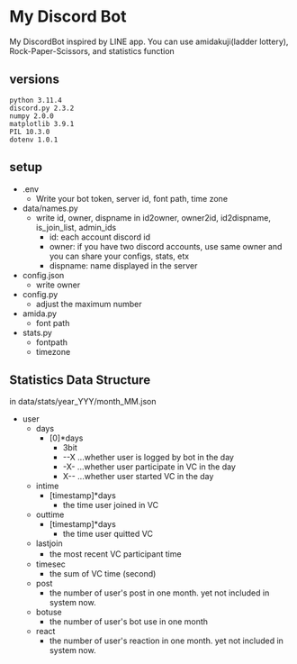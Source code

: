 # My Discord Bot
My DiscordBot inspired by LINE app. You can use amidakuji(ladder lottery), Rock-Paper-Scissors, and statistics function

## versions
```
python 3.11.4
discord.py 2.3.2
numpy 2.0.0
matplotlib 3.9.1
PIL 10.3.0
dotenv 1.0.1
```

## setup
- .env
    - Write your bot token, server id, font path, time zone
- data/names.py
    - write id, owner, dispname in id2owner, owner2id, id2dispname, is_join_list, admin_ids
        - id: each account discord id
        - owner: if you have two discord accounts, use same owner and you can share your configs, stats, etx
        - dispname: name displayed in the server
- config.json
    - write owner
- config.py
    - adjust the maximum number
- amida.py
    - font path
- stats.py
    - fontpath
    - timezone

## Statistics Data Structure
in data/stats/year_YYY/month_MM.json
- user
    - days
        - [0]*days
            - 3bit
            - --X ...whether user is logged by bot in the day
            - -X- ...whether user participate in VC in the day
            - X-- ...whether user started VC in the day
    - intime
        - [timestamp]*days
            - the time user joined in VC
    - outtime
        - [timestamp]*days
            - the time user quitted VC
    - lastjoin
        - the most recent VC participant time 　
    - timesec
        - the sum of VC time (second)
    - post
        - the number of user's post in one month. yet not included in system now.
    - botuse
        - the number of user's bot use in one month
    - react
        - the number of user's reaction in one month. yet not included in system now.